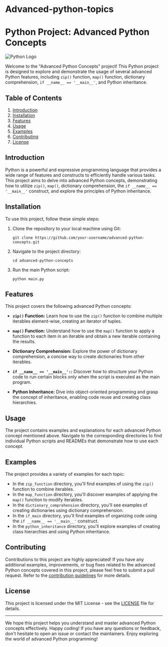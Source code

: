 # Advanced-python-topics
# Python Project: Advanced Python Concepts

![Python Logo](python_logo.png)

Welcome to the "Advanced Python Concepts" project! This Python project is designed to explore and demonstrate the usage of several advanced Python features, including `zip()` function, `map()` function, dictionary comprehension, `if __name__ == '__main__'`, and Python inheritance.

## Table of Contents

1. [Introduction](#introduction)
2. [Installation](#installation)
3. [Features](#features)
4. [Usage](#usage)
5. [Examples](#examples)
6. [Contributing](#contributing)
7. [License](#license)

## Introduction

Python is a powerful and expressive programming language that provides a wide range of features and constructs to efficiently handle various tasks. This project aims to delve into advanced Python concepts, demonstrating how to utilize `zip()`, `map()`, dictionary comprehension, the `if __name__ == '__main__'` construct, and explore the principles of Python inheritance.

## Installation

To use this project, follow these simple steps:

1. Clone the repository to your local machine using Git:

   ```
   git clone https://github.com/your-username/advanced-python-concepts.git
   ```

2. Navigate to the project directory:

   ```
   cd advanced-python-concepts
   ```

3. Run the main Python script:

   ```
   python main.py
   ```

## Features

This project covers the following advanced Python concepts:

- **`zip()` Function:** Learn how to use the `zip()` function to combine multiple iterables element-wise, creating an iterator of tuples.

- **`map()` Function:** Understand how to use the `map()` function to apply a function to each item in an iterable and obtain a new iterable containing the results.

- **Dictionary Comprehension:** Explore the power of dictionary comprehension, a concise way to create dictionaries from other iterables.

- **`if __name__ == '__main__':`:** Discover how to structure your Python code to run certain blocks only when the script is executed as the main program.

- **Python Inheritance:** Dive into object-oriented programming and grasp the concept of inheritance, enabling code reuse and creating class hierarchies.

## Usage

The project contains examples and explanations for each advanced Python concept mentioned above. Navigate to the corresponding directories to find individual Python scripts and READMEs that demonstrate how to use each concept.

## Examples

The project provides a variety of examples for each topic:

- In the `zip_function` directory, you'll find examples of using the `zip()` function to combine iterables.
- In the `map_function` directory, you'll discover examples of applying the `map()` function to modify iterables.
- In the `dictionary_comprehension` directory, you'll see examples of creating dictionaries using dictionary comprehension.
- In the `if_main` directory, you'll find examples of organizing code using the `if __name__ == '__main__'` construct.
- In the `python_inheritance` directory, you'll explore examples of creating class hierarchies and using Python inheritance.

## Contributing

Contributions to this project are highly appreciated! If you have any additional examples, improvements, or bug fixes related to the advanced Python concepts covered in this project, please feel free to submit a pull request. Refer to the [contribution guidelines](CONTRIBUTING.md) for more details.

## License

This project is licensed under the MIT License - see the [LICENSE](LICENSE) file for details.

---

We hope this project helps you understand and master advanced Python concepts effectively. Happy coding! If you have any questions or feedback, don't hesitate to open an issue or contact the maintainers. Enjoy exploring the world of advanced Python programming!
